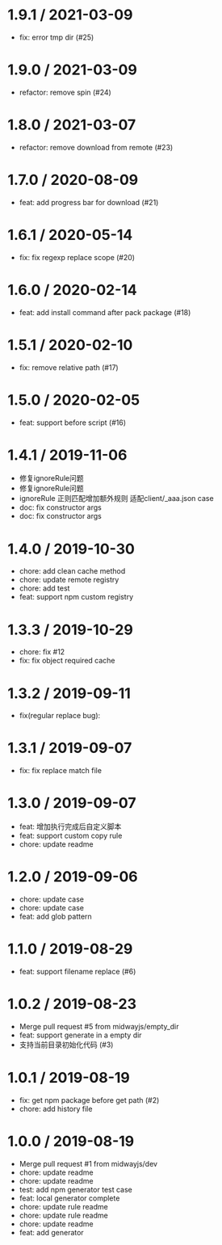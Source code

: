
1.9.1 / 2021-03-09
==================

  * fix: error tmp dir (#25)

1.9.0 / 2021-03-09
==================

  * refactor: remove spin (#24)

1.8.0 / 2021-03-07
==================

  * refactor: remove download from remote (#23)

1.7.0 / 2020-08-09
==================

  * feat: add progress bar for download (#21)

1.6.1 / 2020-05-14
==================

  * fix: fix regexp replace scope (#20)

1.6.0 / 2020-02-14
==================

  * feat: add install command after pack package (#18)

1.5.1 / 2020-02-10
==================

  * fix: remove relative path (#17)

1.5.0 / 2020-02-05
==================

  * feat: support before script (#16)

1.4.1 / 2019-11-06
==================

  * 修复ignoreRule问题
  * 修复ignoreRule问题
  * ignoreRule 正则匹配增加额外规则 适配client/_aaa.json case
  * doc: fix constructor args
  * doc: fix constructor args

1.4.0 / 2019-10-30
==================

  * chore: add clean cache method
  * chore: update remote registry
  * chore: add test
  * feat: support npm custom registry

1.3.3 / 2019-10-29
==================

  * chore: fix #12
  * fix: fix object required cache

1.3.2 / 2019-09-11
==================

  * fix(regular replace bug):

1.3.1 / 2019-09-07
==================

  * fix: fix replace match file

1.3.0 / 2019-09-07
==================

  * feat: 增加执行完成后自定义脚本
  * feat: support custom copy rule
  * chore: update readme

1.2.0 / 2019-09-06
==================

  * chore: update case
  * chore: update case
  * feat: add glob pattern

1.1.0 / 2019-08-29
==================

  * feat: support filename replace (#6)

1.0.2 / 2019-08-23
==================

  * Merge pull request #5 from midwayjs/empty_dir
  * feat: support generate in a empty dir
  * 支持当前目录初始化代码 (#3)

1.0.1 / 2019-08-19
==================

  * fix: get npm package before get path (#2)
  * chore: add history file

1.0.0 / 2019-08-19
==================

  * Merge pull request #1 from midwayjs/dev
  * chore: update readme
  * chore: update readme
  * test: add npm generator test case
  * feat: local generator complete
  * chore: update rule readme
  * chore: update rule readme
  * chore: update readme
  * feat: add generator
